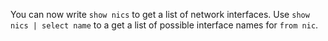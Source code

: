 You can now write `show nics` to get a list of network interfaces. Use `show
nics | select name` to a get a list of possible interface names for `from nic`.
